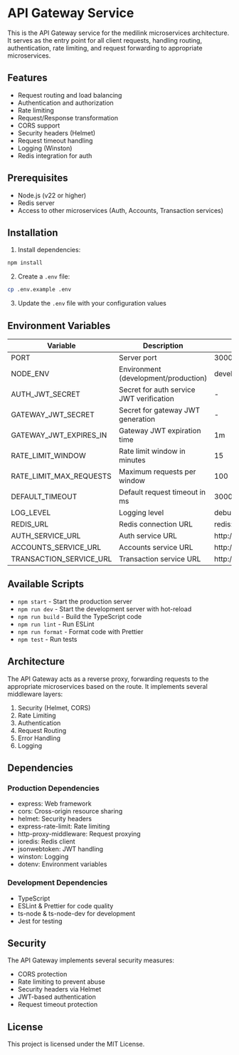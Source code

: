 # API Gateway Service

This is the API Gateway service for the medilink microservices architecture. It serves as the entry point for all client requests, handling routing, authentication, rate limiting, and request forwarding to appropriate microservices.

## Features

- Request routing and load balancing
- Authentication and authorization
- Rate limiting
- Request/Response transformation
- CORS support
- Security headers (Helmet)
- Request timeout handling
- Logging (Winston)
- Redis integration for auth

## Prerequisites

- Node.js (v22 or higher)
- Redis server
- Access to other microservices (Auth, Accounts, Transaction services)

## Installation

1. Install dependencies:
```bash
npm install
```

2. Create a `.env` file:
```bash
cp .env.example .env
```

3. Update the `.env` file with your configuration values

## Environment Variables

| Variable                | Description                              | Default                |
| ----------------------- | ---------------------------------------- | ---------------------- |
| PORT                    | Server port                              | 3000                   |
| NODE_ENV                | Environment (development/production)     | development            |
| AUTH_JWT_SECRET         | Secret for auth service JWT verification | -                      |
| GATEWAY_JWT_SECRET      | Secret for gateway JWT generation        | -                      |
| GATEWAY_JWT_EXPIRES_IN  | Gateway JWT expiration time              | 1m                     |
| RATE_LIMIT_WINDOW       | Rate limit window in minutes             | 15                     |
| RATE_LIMIT_MAX_REQUESTS | Maximum requests per window              | 100                    |
| DEFAULT_TIMEOUT         | Default request timeout in ms            | 30000                  |
| LOG_LEVEL               | Logging level                            | debug                  |
| REDIS_URL               | Redis connection URL                     | redis://localhost:6379 |
| AUTH_SERVICE_URL        | Auth service URL                         | http://localhost:3001  |
| ACCOUNTS_SERVICE_URL    | Accounts service URL                     | http://localhost:3002  |
| TRANSACTION_SERVICE_URL | Transaction service URL                  | http://localhost:3003  |

## Available Scripts

- `npm start` - Start the production server
- `npm run dev` - Start the development server with hot-reload
- `npm run build` - Build the TypeScript code
- `npm run lint` - Run ESLint
- `npm run format` - Format code with Prettier
- `npm test` - Run tests

## Architecture

The API Gateway acts as a reverse proxy, forwarding requests to the appropriate microservices based on the route. It implements several middleware layers:

1. Security (Helmet, CORS)
2. Rate Limiting
3. Authentication
4. Request Routing
5. Error Handling
6. Logging

## Dependencies

### Production Dependencies
- express: Web framework
- cors: Cross-origin resource sharing
- helmet: Security headers
- express-rate-limit: Rate limiting
- http-proxy-middleware: Request proxying
- ioredis: Redis client
- jsonwebtoken: JWT handling
- winston: Logging
- dotenv: Environment variables

### Development Dependencies
- TypeScript
- ESLint & Prettier for code quality
- ts-node & ts-node-dev for development
- Jest for testing

## Security

The API Gateway implements several security measures:
- CORS protection
- Rate limiting to prevent abuse
- Security headers via Helmet
- JWT-based authentication
- Request timeout protection

## License

This project is licensed under the MIT License. 